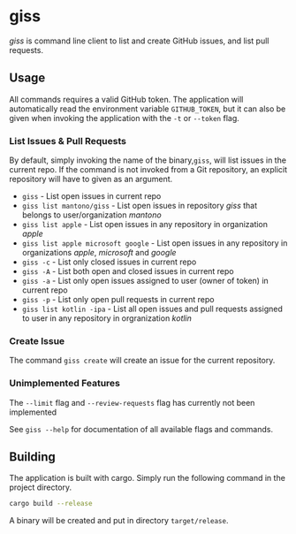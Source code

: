 # giss
*giss* is command line client to list and create GitHub issues, and list pull requests.

## Usage
All commands requires a valid GitHub token. The application will automatically read the environment variable
`GITHUB_TOKEN`, but it can also be given when invoking the application with the `-t` or `--token` flag. 
### List Issues & Pull Requests
By default, simply invoking the name of the binary,`giss`, will list issues in the current repo. If the command is not
invoked from a Git repository, an explicit repository will have to given as an argument.

- `giss` - List open issues in current repo
- `giss list mantono/giss` - List open issues in repository _giss_ that belongs to user/organization _mantono_
- `giss list apple` - List open issues in any repository in organization _apple_
- `giss list apple microsoft google` - List open issues in any repository in organizations _apple_, _microsoft_ and _google_
- `giss -c` - List only closed issues in current repo
- `giss -A` - List both open and closed issues in current repo
- `giss -a` - List only open issues assigned to user (owner of token) in current repo
- `giss -p` - List only open pull requests in current repo
- `giss list kotlin -ipa` - List all open issues and pull requests assigned to user in any repository in orgranization _kotlin_

### Create Issue
The command `giss create` will create an issue for the current repository.

### Unimplemented Features
The `--limit` flag and `--review-requests` flag has currently not been implemented

See `giss --help` for documentation of all available flags and commands.
## Building
The application is built with cargo. Simply run the following command in the project directory.
```bash
cargo build --release
```
A binary will be created and put in directory `target/release`. 